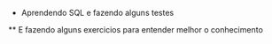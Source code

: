 * Aprendendo SQL e fazendo alguns testes 

** E fazendo alguns exercicios para entender melhor o conhecimento 